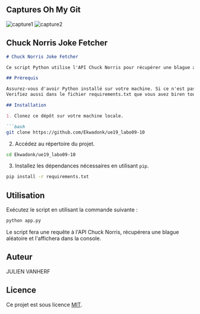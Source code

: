 ## Captures Oh My Git
![capture1](https://github.com/Ekwadonk/ue19_labo09-10/assets/148845724/86903d7b-004c-40fa-9c2f-20687aac8ff9)
![capture2](https://github.com/Ekwadonk/ue19_labo09-10/assets/148845724/0fa88d81-ecc5-43bb-adb1-2f3f135524b6)

## Chuck Norris Joke Fetcher
```markdown
# Chuck Norris Joke Fetcher

Ce script Python utilise l'API Chuck Norris pour récupérer une blague aléatoire sur Chuck Norris et l'affiche dans la console.

## Prérequis

Assurez-vous d'avoir Python installé sur votre machine. Si ce n'est pas le cas, vous pouvez le télécharger sur [le site officiel de Python](https://www.python.org/downloads/).
Verifiez aussi dans le fichier requirements.txt que vous avez biren toutes les différentes dépendances 

## Installation

1. Clonez ce dépôt sur votre machine locale.

```bash
git clone https://github.com/Ekwadonk/ue19_labo09-10
```

2. Accédez au répertoire du projet.

```bash
cd Ekwadonk/ue19_labo09-10
```

3. Installez les dépendances nécessaires en utilisant `pip`.

```bash
pip install -r requirements.txt
```

## Utilisation

Exécutez le script en utilisant la commande suivante :

```bash
python app.py
```

Le script fera une requête à l'API Chuck Norris, récupérera une blague aléatoire et l'affichera dans la console.

## Auteur

JULIEN VANHERF

## Licence

Ce projet est sous licence [MIT](LICENSE).
```

